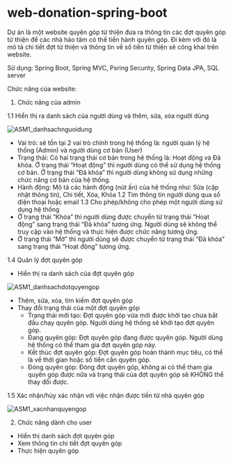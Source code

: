 # web-donation-spring-boot

Dự án là một website quyên góp từ thiện đưa ra thông tin các đợt quyên góp từ thiện để các nhà hảo tâm có thể tiến hành quyên góp. 
Đi kèm với đó là mô tả chi tiết đợt từ thiện và thông tin về số tiền từ thiện sẽ công khai trên website.

Sử dụng: Spring Boot, Spring MVC, Psring Security, Spring Data JPA, SQL server

Chức năng của website:
1. Chức năng của admin
   
1.1 Hiển thị ra danh sách của người dùng và thêm, sửa, xóa người dùng

![ASM1_danhsachnguoidung](https://github.com/tuanhung96/web-donation/assets/113849269/8843909d-de33-45af-8e12-2d86f0333b56)
- Vai trò: sẽ tồn tại 2 vai trò chính trong hệ thống là: người quản lý hệ thống (Admin) và người dùng cơ bản (User)
- Trạng thái: Có hai trạng thái cơ bản trong hệ thống là: Hoạt động và Đã khóa.
Ở trạng thái “Hoạt động” thì người dùng có thể sử dụng hệ thống cơ bản.
Ở trạng thái “Đã khóa” thì người dùng không sử dụng những chức năng cơ bản của hệ thống.
- Hành động: Mô tả các hành động (nút ấn) của hệ thống như: Sửa (cập nhật thông tin), Chi tiết, Xóa, Khóa
1.2 Tìm thông tin người dùng qua số điện thoại hoặc email
1.3 Cho phép/không cho phép một người dùng sử dụng hệ thống
- Ở trạng thái “Khóa” thì người dùng được chuyển từ trạng thái “Hoạt động” sang trạng thái “Đã khóa” tương ứng.
Người dùng sẽ không thể truy cập vào hệ thống và thực hiện được chức năng tương ứng.
- Ở trạng thái “Mở” thì người dùng sẽ được chuyển từ trạng thái “Đã khóa” sang trạng thái “Hoạt động” tương ứng.

1.4 Quản lý đợt quyên góp
- Hiển thị ra danh sách của đợt quyên góp
  
![ASM1_danhsachdotquyengop](https://github.com/tuanhung96/web-donation/assets/113849269/e7dad6ad-73c3-42d2-8880-561e6d970f5a)
- Thêm, sửa, xóa, tìm kiếm đợt quyên góp
- Thay đổi trạng thái của một đợt quyên góp
  + Trạng thái mới tạo: Đợt quyên góp vừa mới được khởi tạo chưa bắt đầu chạy quyên góp. Người dùng hệ thống sẽ khởi tạo đợt quyên góp.
  + Đang quyên góp: Đợt quyên góp đang được quyên góp. Người dùng hệ thống có thể tham gia đợt quyên góp này.
  + Kết thúc đợt quyên góp: Đợt quyên góp hoàn thành mục tiêu, có thể là về thời gian hoặc số tiền cần quyên góp. 
  + Đóng quyên góp: Đóng đợt quyên góp, không ai có thể tham gia quyên góp được nữa và trạng thái của đợt quyên góp sẽ KHÔNG thể thay đổi được.

1.5 Xác nhận/hủy xác nhận với việc nhận được tiền từ nhà quyên góp

![ASM1_xacnhanquyengop](https://github.com/tuanhung96/web-donation/assets/113849269/17bd5b5c-96bf-416c-b0f5-aed5e3e3dc94)

2. Chức năng dành cho user
- Hiển thị danh sách đợt quyên góp
- Xem thông tin chi tiết đợt quyên góp
- Thực hiện quyên góp
